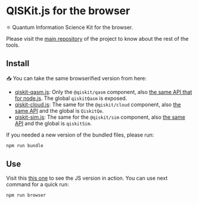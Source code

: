 # QISKit.js for the browser

:atom_symbol: Quantum Information Science Kit for the browser.

Please visit the [main repository](https://github.com/QISKit/qiskit-sdk-js) of the project to know about the rest of the tools.

## Install

:inbox_tray: You can take the same browserified version from here:

- [qiskit-qasm.js](./qiskit-qasm.js): Only the `@qiskit/qasm` component, also [the same API that for node.js](../packages/qiskit-qasm/README.md). The global `qiskitQasm` is exposed.
- [qiskit-cloud.js](./qiskit-cloud.js): The same for the `@qiskit/cloud` component, also [the same API](../packages/qiskit-cloud/README.md) and the global is `QiskitQe`.
- [qiskit-sim.js](./qiskit-sim.js): The same for the `@qiskit/sim` component, also [the same API](../packages/qiskit-sim/README.md) and the global is `qiskitSim`.

If you needed a new version of the bundled files, please run:

```sh
npm run bundle
```

## Use

Visit this [this one](./example.html) to see the JS version in action. You can use next command for a quick run:

```sh
npm run browser
```
